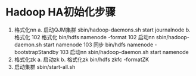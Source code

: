 # Hadoop HA初始化步骤

1. 格式化nn
    a. 启动QJM集群  sbin/hadoop-daemons.sh start journalnode
    b. 格式化
        102 格式化  bin/hdfs namenode -format
        102 启动nn  sbin/hadoop-daemon.sh start namenode
        103 同步    bin/hdfs namenode -bootstrapStandby
        103 启动nn  sbin/hadoop-daemon.sh start namenode
2. 格式化zk
    a. 启动zk
    b. 格式化zk     bin/hdfs zkfc -formatZK
3. 启动集群         sbin/start-all.sh
